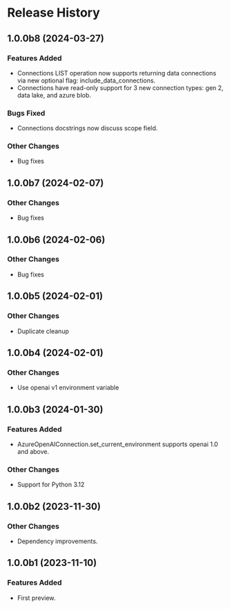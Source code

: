 # Release History

## 1.0.0b8 (2024-03-27)

### Features Added
- Connections LIST operation now supports returning data connections via new optional flag: include_data_connections.
- Connections have read-only support for 3 new connection types: gen 2, data lake, and azure blob.

### Bugs Fixed
- Connections docstrings now discuss scope field.

### Other Changes
- Bug fixes

## 1.0.0b7 (2024-02-07)

### Other Changes

- Bug fixes

## 1.0.0b6 (2024-02-06)

### Other Changes

- Bug fixes

## 1.0.0b5 (2024-02-01)

### Other Changes

- Duplicate cleanup

## 1.0.0b4 (2024-02-01)

### Other Changes

- Use openai v1 environment variable

## 1.0.0b3 (2024-01-30)

### Features Added

- AzureOpenAIConnection.set_current_environment supports openai 1.0 and above.

### Other Changes

- Support for Python 3.12

## 1.0.0b2 (2023-11-30)

### Other Changes

- Dependency improvements.

## 1.0.0b1 (2023-11-10)

### Features Added

- First preview.
